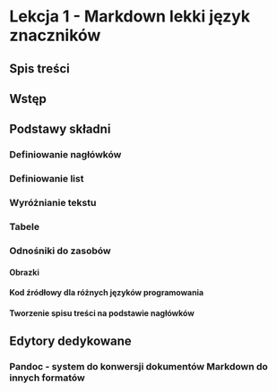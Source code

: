 # Lekcja 1 - Markdown lekki język znaczników

## Spis treści

## Wstęp

## Podstawy składni
### Definiowanie nagłówków
### Definiowanie list
### Wyróżnianie tekstu
### Tabele
### Odnośniki do zasobów
#### Obrazki
#### Kod źródłowy dla różnych języków programowania
#### Tworzenie spisu treści na podstawie nagłówków
## Edytory dedykowane
### Pandoc - system do konwersji dokumentów Markdown do innych formatów
